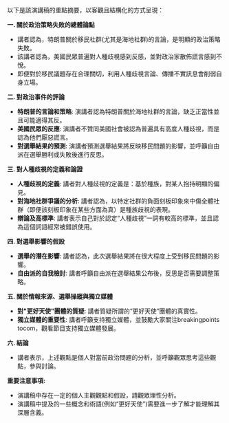 以下是該演講稿的重點摘要，以客觀且結構化的方式呈現：

**一. 關於政治策略失敗的總體論點**

*   講者認為，特朗普關於移民社群(尤其是海地社群)的言論，是明顯的政治策略失敗。
*   該講者認為，美國民眾普遍對人種歧視感到反感，並對政治家散佈謊言感到不悅。
*   即便對於移民議題存在合理關切，利用人種歧視言論、傳播不實訊息會削弱自身立場。

**二. 對政治事件的評論**

*   **特朗普的言論和策略**: 演講者認為特朗普關於海地社群的言論，缺乏正當性並且可能適得其反。
*   **美國民眾的反應**: 演講者不贊同美國社會被認為普遍具有高度人種歧視，而是認為他們厭惡謊言。
*   **對選舉結果的預測**: 演講者預測選舉結果將反映移民問題的影響，並呼籲自由派在選舉勝利或失敗後進行反思。

**三. 對人種歧視的定義和論證**

*   **人種歧視的定義**: 講者對人種歧視的定義是：基於種族，對某人抱持明顯的偏見。
*   **對海地社群爭議的分析**: 講者認為，以特定社群的負面刻板印象來中傷全體社群（即便該刻板印象在某些方面為真）是種族歧視的表現。
*   **辯論及高標準**: 講者表示自己對於認定“人種歧視”一詞有較高的標準，並且認為這個詞語經常被錯誤使用。

**四. 對選舉影響的假設**

*   **選舉的潛在影響**: 講者認為，此次選舉結果將在很大程度上受到移民問題的影響。
*   **自由派的自我檢討**: 講者呼籲自由派在選舉結果公布後，反思是否需要調整策略。

**五. 關於情報來源、選舉操縱與獨立媒體**

*   **對"更好天使"團體的質疑**: 講者質疑所謂的“更好天使”團體的真實性。
*   **獨立媒體的重要性**: 講者呼籲支持獨立媒體，並鼓勵大家關注breakingpoints tocom，觀看節目支持獨立媒體發展。

**六. 結論**

*   講者表示，上述觀點是個人對當前政治問題的分析，並呼籲觀眾思考這些觀點，參與討論。

**重要注意事項:**

*   演講稿中存在一定的個人主觀觀點和假設，請觀眾理性分析。
*   演講稿中提及的一些概念和術語(例如“更好天使”)需要進一步了解才能理解其深層含義。